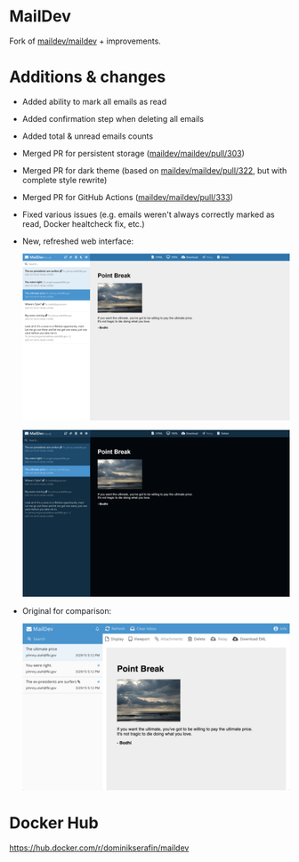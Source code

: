 # MailDev

Fork of [maildev/maildev](https://github.com/maildev/maildev/) + improvements.


# Additions & changes

* Added ability to mark all emails as read
* Added confirmation step when deleting all emails
* Added total & unread emails counts
* Merged PR for persistent storage ([maildev/maildev/pull/303](https://github.com/maildev/maildev/pull/303))
* Merged PR for dark theme (based on [maildev/maildev/pull/322](https://github.com/maildev/maildev/pull/322), but with complete style rewrite)
* Merged PR for GitHub Actions ([maildev/maildev/pull/333](https://github.com/maildev/maildev/pull/333))
* Fixed various issues (e.g. emails weren't always correctly marked as read, Docker healtcheck fix, etc.)
* New, refreshed web interface:

    ![Web light theme interface](/web-ui-light.png)

    ![Web dark theme interface](/web-ui-dark.png)

* Original for comparison:

    ![Original project web interface](/web-ui-original.png)



# Docker Hub

https://hub.docker.com/r/dominikserafin/maildev
